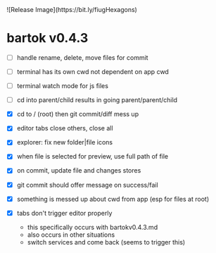 <!-- no-select -->
<h1 style="display:none"></h1>
![Release Image](https://bit.ly/fiugHexagons)

# bartok v0.4.3

  - [ ] handle rename, delete, move files for commit
  - [ ] terminal has its own cwd not dependent on app cwd
  - [ ] terminal watch mode for js files
  - [ ] cd into parent/child results in going parent/parent/child

  - [X] cd to / (root) then git commit/diff mess up
  - [X] editor tabs close others, close all
  - [X] explorer: fix new folder|file icons
  - [X] when file is selected for preview, use full path of file
  - [X] on commit, update file and changes stores
  - [X] git commit should offer message on success/fail
  - [X] something is messed up about cwd from app (esp for files at root)
  - [X] tabs don't trigger editor properly
    - this specifically occurs with bartokv0.4.3.md
    - also occurs in other situations
    - switch services and come back (seems to trigger this)
